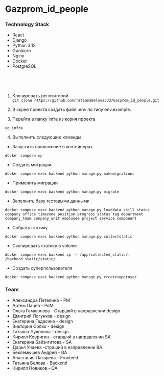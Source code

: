 # Gazprom_id_people

### Technology Stack
* React
* Django 
* Python 3.12
* Gunicorn
* Nginx
* Docker
* PostgreSQL
<br>
<br>
<br>

1. Клонировать репозиторий<br>
`git clone https://github.com/TatianaBelova333/Gazprom_id_people.git`

2. В корне проекта создать файл .env по типу env.example.

3. Перейти в папку infra из корня проекта<br>
```
cd infra

```
4. Выполнить следующие команды<br>
- Запустить приложение в контейнерах
```
docker compose up
```
- Создать миграции
```
docker compose exec backend python manage.py makemigrations
```
- Применить миграции
```
docker compose exec backend python manage.py migrate
```
- Заполнить базу тестовыми данными

```
docker compose exec backend python manage.py loaddata skill status company office timezone position progress_status tag department company_team company_unit employee project service component
```

- Собрать статику
```
docker compose exec backend python manage.py collectstatic
```
- Скопировать статику в volume
```
docker compose exec backend cp -r /app/collected_static/. /backend_static/static/

```
- Создать суперпользователя
```
docker compose exec backend python manage.py createsuperuser
```

### Team

* Александра Петелина - PM<br>
* Артем Пацев - PdM<br>
* Ольга Гамаюнова - Старший в направлении design<br>
* Дмитрий Логунков - design<br>
* Екатерина Гадасина - design<br>
* Виктория Собко - design<br>
* Татьяна Луконина - design<br>
* Кирилл Ковригин - старший в направлении SA<br>
* Екатерина Байзигитова -  SA<br>
* Дарья Учаева -страший в направлении BA<br>
* Беклемышев Андрей - BA<br>
* Анастасия Лазарева - Frontend<br>
* Татьяна Белова - Backend<br>
* Кирилл Новиков -  QA<br>
